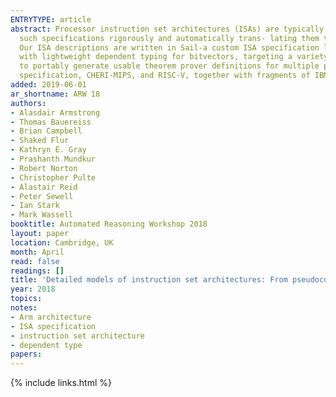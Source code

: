```yaml
---
ENTRYTYPE: article
abstract: Processor instruction set architectures (ISAs) are typically specified using a mixture of prose and pseudocode. We present ongoing work on expressing
  such specifications rigorously and automatically trans- lating them to interactive theorem prover definitions, making them amenable to mechanised proof.
  Our ISA descriptions are written in Sail-a custom ISA specification language designed to support idioms from var- ious processor vendor's pseudocode,
  with lightweight dependent typing for bitvectors, targeting a variety of use cases including sequential and concurrent ISA semantics. From Sail we aim
  to portably generate usable theorem prover definitions for multiple provers, including Isabelle, HOL4, and Coq. We are focusing on the full ARMv8.3-A
  specification, CHERI-MIPS, and RISC-V, together with fragments of IBM POWER and x86.
added: 2019-06-01
ar_shortname: ARW 18
authors:
- Alasdair Armstrong
- Thomas Bauereiss
- Brian Campbell
- Shaked Flur
- Kathryn E. Gray
- Prashanth Mundkur
- Robert Norton
- Christopher Pulte
- Alastair Reid
- Peter Sewell
- Ian Stark
- Mark Wassell
booktitle: Automated Reasoning Workshop 2018
layout: paper
location: Cambridge, UK
month: April
read: false
readings: []
title: 'Detailed models of instruction set architectures: From pseudocode to formal semantics'
year: 2018
topics:
notes:
- Arm architecture
- ISA specification
- instruction set architecture
- dependent type
papers:
---
```


{% include links.html %}
